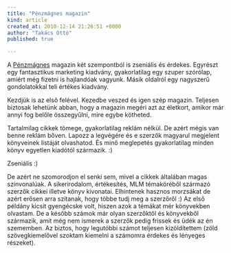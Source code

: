 ```yaml
---
title: "Pénzmágnes magazin"
kind: article
created_at: 2010-12-14 21:26:51 +0000
author: "Takács Ottó"
published: true

---
```

A [Pénzmágnes](http://www.penzmagnes.hu/) magazin két szempontból is zseniális és érdekes. Egyrészt egy fantasztikus marketing kiadvány, gyakorlatilag egy szuper szórólap, amiért még fizetni is hajlandóak vagyunk. Másik oldalról egy nagyszerű gondolatokkal teli értékes kiadvány.

<!--break-->

Kezdjük is az első felével. Kezedbe veszed és igen szép magazin. Teljesen biztosak lehetünk abban, hogy a magazin megéri azt az életkort, amikor már annyi fog belőle összegyűlni, mire egybe kötheted.

Tartalmilag cikkek tömege, gyakorlatilag reklám nélkül. De azért mégis van benne reklám bőven. Lapozz a legvégére és e szerzők magyarul megjelent könyveinek listáját olvashatod. És minő meglepetés gyakorlatilag minden könyv egyetlen kiadótól származik. :) 

Zseniális :)

De azért ne szomorodjon el senki sem, mivel a cikkek általában magas színvonalúak. A sikerirodalom, értékesítés, MLM témaköréből származó szerzők cikkei illetve könyv kivonatai. Elhintenek hasznos morzsákat de azért erősen arra szítanak, hogy többe tudj meg a szerzőről :) Az első példány kicsit gyengécske volt, hiszen azok a témákat mér könyvekben olvastam. De a később számok már olyan szerzőktől és könyvekből származik, amit még nem ismerek a szerzők pedig frissek és üdék az én szememben. Az biztos, hogy legutóbbi számot teljesen kizöldítettem (zöld szövegkiemelővel szoktam kiemelni a számomra érdekes és lényeges részeket).

<div class='old-comments'></div>